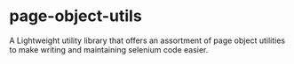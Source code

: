 # page-object-utils

A Lightweight utility library that offers an assortment of page object utilities to make writing
and maintaining selenium code easier.
